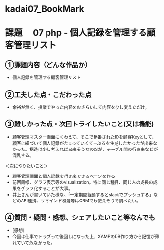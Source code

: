 # kadai07_BookMark
# 課題　 07 php - 個人記録を管理する顧客管理リスト

## ①課題内容（どんな作品か）
- 個人記録を管理する顧客管理リスト

## ②工夫した点・こだわった点
- 余裕が無く、授業でやった内容をおさらいして内容を少し変えただけ。

## ③難しかった点・次回トライしたいこと(又は機能)
- 顧客管理マスター画面にくわえて、そこで発番されたIDを顧客Keyとして、顧客に紐づいて個人記録がたまっていくてーぶるを生成したかったが出来なかった。構造は少し考えれば出来そうなのだが、テーブル間の行き来などが混乱する。

＜次にやりたいこと＞
- 顧客管理画面と個人記録を行き来できるページを作る
- 前回同様、グラフ表示等のvisualization。特に同じ種目、同じ人の成長の成果をグラフ化することが大事。
- 井上さんが書いていた様な、「一定期間経過するとslackでプッシュする」などのAPI連携、リマインド機能等はCRMでも使えそうで調べたい。

## ④質問・疑問・感想、シェアしたいこと等なんでも
- [感想]
- 今回は仕事でトラブって後回しになった上、XAMPのDB作り方から記憶が薄れていて危なかった。
